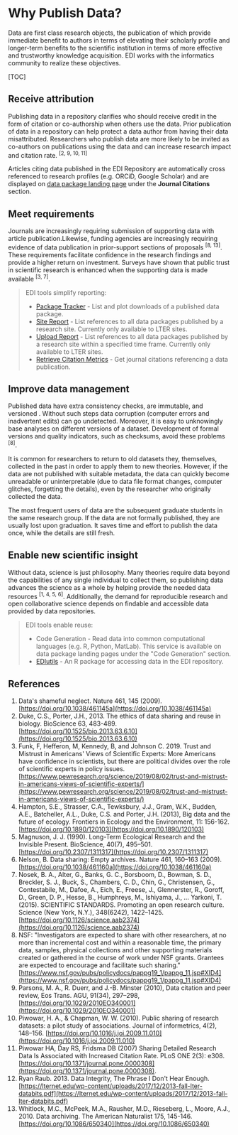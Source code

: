# Why Publish Data?

Data are first class research objects, the publication of which provide immediate benefit to authors in terms of elevating their scholarly profile and longer-term benefits to the scientific institution in terms of more effective and trustworthy knowledge acquisition. EDI works with the informatics community to realize these objectives.

[TOC]


## Receive attribution

Publishing data in a repository clarifies who should receive credit in the form of citation or co-authorship when others use the data. Prior publication of data in a repository can help protect a data author from having their data misattributed. Researchers who publish data are more likely to be invited as co-authors on publications using the data and can increase research impact and citation rate. <sup>[2, 9, 10, 11]</sup>

Articles citing data published in the EDI Repository are automatically cross referenced to research profiles (e.g. ORCiD, Google Scholar) and are displayed on [data package landing page](/templates/resources/data-package-pages.md) under the **Journal Citations** section.

## Meet requirements

Journals are increasingly requiring submission of supporting data with article publication.Likewise, funding agencies are increasingly requiring evidence of data publication in prior-support sections of proposals <sup>[8, 13]</sup>. These requirements facilitate confidence in the research findings and provide a higher return on investment. Surveys have shown that public trust in scientific research is enhanced when the supporting data is made available <sup>[3, 7]</sup>.

>EDI tools simplify reporting:
> 
>* [Package Tracker](https://dashboard.edirepository.org/dashboard/reports/package_tracker) - List and plot downloads of a published data package.
>* [Site Report](https://dashboard.edirepository.org/dashboard/reports/site_report) - List references to all data packages published by a research site. Currently only available to LTER sites.
>* [Upload Report](https://dashboard.edirepository.org/dashboard/reports/upload_report) - List references to all data packages published by a research site within a specified time frame. Currently only available to LTER sites.
>* [Retrieve Citation Metrics](https://docs.ropensci.org/EDIutils/articles/retrieve_citations.html) - Get journal citations referencing a data publication.

## Improve data management

Published data have extra consistency checks, are immutable, and versioned . Without such steps data corruption (computer errors and inadvertent edits) can go undetected. Moreover, it is easy to unknowingly base analyses on different versions of a dataset. Development of formal versions and quality indicators, such as checksums, avoid these problems <sup>[8]</sup>.

It is common for researchers to return to old datasets they, themselves, collected in the past in order to apply them to new theories. However, if the data are not published with suitable metadata, the data can quickly become unreadable or uninterpretable (due to data file format changes, computer glitches, forgetting the details), even by the researcher who originally collected the data. 

The most frequent users of data are the subsequent graduate students in the same research group. If the data are not formally published, they are usually lost upon graduation. It saves time and effort to publish the data once, while the details are still fresh.


## Enable new scientific insight 

Without data, science is just philosophy. Many theories require data beyond the capabilities of any single individual to collect them, so publishing data advances the science as a whole by helping provide the needed data resources <sup>[1, 4, 5, 6]</sup>. Additionally, the demand for reproducible research and open collaborative science depends on findable and accessible data provided by data repositories.

>EDI tools enable reuse:
>* Code Generation - Read data into common computational languages (e.g. R, Python, MatLab). This service is available on data package landing pages under the "Code Generation" section.
>* [EDIutils](https://docs.ropensci.org/EDIutils/index.html) - An R package for accessing data in the EDI repository.


## References

1. Data's shameful neglect. Nature 461, 145 (2009). [https://doi.org/10.1038/461145a](https://doi.org/10.1038/461145a)
2. Duke, C.S., Porter, J.H., 2013. The ethics of data sharing and reuse in biology. BioScience 63, 483-489. [https://doi.org/10.1525/bio.2013.63.6.10](https://doi.org/10.1525/bio.2013.63.6.10)
3. Funk, F, Hefferon, M, Kennedy, B, and Johnson C. 2019. Trust and Mistrust in Americans' Views of Scientific Experts: More Americans have confidence in scientists, but there are political divides over the role of scientific experts in policy issues. [https://www.pewresearch.org/science/2019/08/02/trust-and-mistrust-in-americans-views-of-scientific-experts/](https://www.pewresearch.org/science/2019/08/02/trust-and-mistrust-in-americans-views-of-scientific-experts/)
4. Hampton, S.E., Strasser, C.A., Tewksbury, J.J., Gram, W.K., Budden, A.E., Batcheller, A.L., Duke, C.S. and Porter, J.H. (2013), Big data and the future of ecology. Frontiers in Ecology and the Environment, 11: 156-162. [https://doi.org/10.1890/120103](https://doi.org/10.1890/120103) 
5. Magnuson, J. J. (1990). Long-Term Ecological Research and the Invisible Present. BioScience, 40(7), 495–501. [https://doi.org/10.2307/1311317](https://doi.org/10.2307/1311317)
6. Nelson, B. Data sharing: Empty archives. Nature 461, 160–163 (2009). [https://doi.org/10.1038/461160a](https://doi.org/10.1038/461160a)
7. Nosek, B. A., Alter, G., Banks, G. C., Borsboom, D., Bowman, S. D., Breckler, S. J., Buck, S., Chambers, C. D., Chin, G., Christensen, G., Contestabile, M., Dafoe, A., Eich, E., Freese, J., Glennerster, R., Goroff, D., Green, D. P., Hesse, B., Humphreys, M., Ishiyama, J., … Yarkoni, T. (2015). SCIENTIFIC STANDARDS. Promoting an open research culture. Science (New York, N.Y.), 348(6242), 1422–1425. [https://doi.org/10.1126/science.aab2374](https://doi.org/10.1126/science.aab2374)
8. NSF: "Investigators are expected to share with other researchers, at no more than incremental cost and within a reasonable time, the primary data, samples, physical collections and other supporting materials created or gathered in the course of work under NSF grants. Grantees are expected to encourage and facilitate such sharing." [https://www.nsf.gov/pubs/policydocs/pappg19_1/pappg_11.jsp#XID4](https://www.nsf.gov/pubs/policydocs/pappg19_1/pappg_11.jsp#XID4)
9. Parsons, M. A., R. Duerr, and J.-B. Minster (2010), Data citation and peer review, Eos Trans. AGU, 91(34), 297–298, [https://doi.org/10.1029/2010EO340001](https://doi.org/10.1029/2010EO340001)
10. Piwowar, H. A., & Chapman, W. W. (2010). Public sharing of research datasets: a pilot study of associations. Journal of informetrics, 4(2), 148–156. [https://doi.org/10.1016/j.joi.2009.11.010](https://doi.org/10.1016/j.joi.2009.11.010)
11. Piwowar HA, Day RS, Fridsma DB (2007) Sharing Detailed Research Data Is Associated with Increased Citation Rate. PLoS ONE 2(3): e308. [https://doi.org/10.1371/journal.pone.0000308](https://doi.org/10.1371/journal.pone.0000308).
12. Ryan Raub. 2013. Data Integrity, The Phrase I Don't Hear Enough. [https://lternet.edu/wp-content/uploads/2017/12/2013-fall-lter-databits.pdf](https://lternet.edu/wp-content/uploads/2017/12/2013-fall-lter-databits.pdf)
13. Whitlock, M.C., McPeek, M.A., Rausher, M.D., Rieseberg, L., Moore, A.J., 2010. Data archiving. The American Naturalist 175, 145-146. [https://doi.org/10.1086/650340](https://doi.org/10.1086/650340)